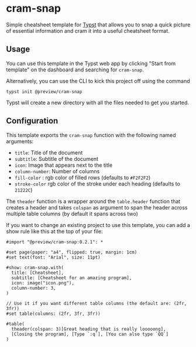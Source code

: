 # cram-snap

Simple cheatsheet template for [Typst](https://typst.app/) that allows you to
snap a quick picture of essential information and cram it into a useful
cheatsheet format.

## Usage

You can use this template in the Typst web app by clicking "Start from template"
on the dashboard and searching for `cram-snap`.

Alternatively, you can use the CLI to kick this project off using the command

```
typst init @preview/cram-snap
```

Typst will create a new directory with all the files needed to get you started.

## Configuration

This template exports the `cram-snap` function with the following named
arguments:

- `title`: Title of the document
- `subtitle`: Subtitle of the document
- `icon`: Image that appears next to the title
- `column-number`: Number of columns
- `fill-color` : rgb color of filled rows (defaults to `#F2F2F2`)
- `stroke-color` rgb color of the stroke under each heading (defaults to `21222C`)

The `theader` function is a wrapper around the `table.header` function that
creates a header and takes `colspan` as argument to span the header across
multiple table columns (by default it spans across two)

If you want to change an existing project to use this template, you can add a
show rule like this at the top of your file:

```typst
#import "@preview/cram-snap:0.2.1": *

#set page(paper: "a4", flipped: true, margin: 1cm)
#set text(font: "Arial", size: 11pt)

#show: cram-snap.with(
  title: [Cheatsheet],
  subtitle: [Cheatsheet for an amazing program],
  icon: image("icon.png"),
  column-number: 3,
)

// Use it if you want different table columns (the default are: (2fr, 3fr))
#set table(columns: (2fr, 3fr, 3fr))

#table(
  theader(colspan: 3)[Great heading that is really looooong],
  [Closing the program], [Type `:q`], [You can also type `QQ`]
)
```

